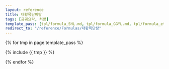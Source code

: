 ```yaml
---
layout: reference
title: 대황목단피탕
tags: [금궤요략, 처방]
template_pass: [tpl/formula_SHL.md, tpl/formula_GGYL.md, tpl/formula_etc.md]
redirect_to: "/reference/Formulas/대황목단탕"
---
```


{% for tmp in page.template_pass %}

{% include {{ tmp }} %}

{% endfor %}
